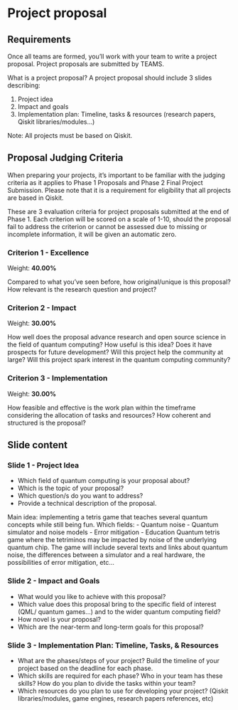 # Project proposal

## Requirements

Once all teams are formed, you’ll work with your team to write a project proposal. Project proposals are submitted by TEAMS.

What is a project proposal? A project proposal should include 3 slides describing: 

1. Project idea
2. Impact and goals
3. Implementation plan: Timeline, tasks & resources (research papers, Qiskit libraries/modules...) 

Note: All projects must be based on Qiskit. 

## Proposal Judging Criteria

When preparing your projects, it’s important to be familiar with the judging criteria as it applies to Phase 1 Proposals and Phase 2 Final Project Submission. Please note that it is a requirement for eligibility that all projects are based in Qiskit. 

These are 3 evaluation criteria for project proposals submitted at the end of Phase 1. Each criterion will be scored on a scale of 1-10, should the proposal fail to address the criterion or cannot be assessed due to missing or incomplete information, it will be given an automatic zero.

### Criterion 1 - Excellence
Weight: **40.00%**

Compared to what you’ve seen before, how original/unique is this proposal? 
How relevant is the research question and project?

### Criterion 2 - Impact
Weight: **30.00%**

How well does the proposal advance research and open source science in the field of quantum computing? 
How useful is this idea? Does it have prospects for future development? 
Will this project help the community at large? Will this project spark interest in the quantum computing community?

### Criterion 3 - Implementation
Weight: **30.00%**

How feasible and effective is the work plan within the timeframe considering the allocation of tasks and resources?
How coherent and structured is the proposal? 


## Slide content

### Slide 1 - Project Idea
- Which field of quantum computing is your proposal about? 
- Which is the topic of your proposal? 
- Which question/s do you want to address? 
- Provide a technical description of the proposal. 

Main idea: implementing a tetris game that teaches several quantum concepts while still being fun.
Which fields:
    - Quantum noise
    - Quantum simulator and noise models
    - Error mitigation
    - Education
Quantum tetris game where the tetriminos may be impacted by noise of the underlying quantum chip. The game will include several texts and links about quantum noise, the differences between a simulator and a real hardware, the possibilities of error mitigation, etc...


### Slide 2 - Impact and Goals
- What would you like to achieve with this proposal? 
- Which value does this proposal bring to the specific field of interest (QML/ quantum games...) and to the wider quantum computing field?
- How novel is your proposal?
- Which are the near-term and long-term goals for this proposal?


### Slide 3 - Implementation Plan: Timeline, Tasks, & Resources
- What are the phases/steps of your project? Build the timeline of your project based on the deadline for each phase.
- Which skills are required for each phase? Who in your team has these skills? How do you plan to divide the tasks within your team? 
- Which resources do you plan to use for developing your project? (Qiskit libraries/modules, game engines, research papers references, etc) 

